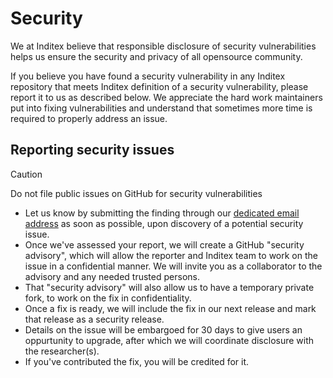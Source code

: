 <!--
SPDX-FileCopyrightText: 2025 Industria de Diseño Textil S.A. INDITEX

SPDX-License-Identifier: CC-BY-SA-4.0
-->

# Security

We at Inditex believe that responsible disclosure of security vulnerabilities helps us ensure the security and privacy of all opensource community.

If you believe you have found a security vulnerability in any Inditex repository that meets Inditex definition of a security vulnerability, please report it to us as described below. We appreciate the hard work maintainers put into fixing vulnerabilities and understand that sometimes more time is required to properly address an issue.

## Reporting security issues

> [!CAUTION]
> Do not file public issues on GitHub for security vulnerabilities

* Let us know by submitting the finding through our [dedicated email address](mailto:vuln.disclosure@inditex.com) as soon as possible, upon discovery of a potential security issue.
* Once we've assessed your report, we will create a GitHub "security advisory", which will allow the reporter and Inditex team to work on the issue in a confidential manner. We will invite you as a collaborator to the advisory and any needed trusted persons.
* That "security advisory" will also allow us to have a temporary private fork, to work on the fix in confidentiality.
* Once a fix is ready, we will include the fix in our next release and mark that release as a security release.
* Details on the issue will be embargoed for 30 days to give users an oppurtunity to upgrade, after which we will coordinate disclosure with the researcher(s).
* If you've contributed the fix, you will be credited for it.
